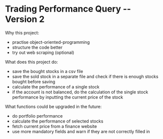 # Trading Performance Query -- Version 2

Why this project:
* practise object-oriented-programming
* structure the code better
* try out web scraping (optional)


What does this project do:
* save the bought stocks in a csv file
* save the sold stock in a separate file and check if there is enough stocks bought before saving
* calculate the performance of a single stock
* if the account is not balanced, do the calculation of the single stock performance by inputting the current price of the stock


What functions could be upgraded in the future:
* do portfolio performance
* calculate the performance of selected stocks
* fetch current price from a finance website
* use more mandatory fields and warn if they are not correctly filled in